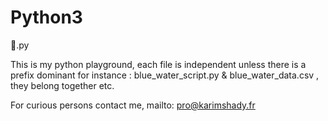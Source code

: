 # Python3
👾.py

This is my python playground, each file is independent unless there is a prefix dominant
for instance : blue_water_script.py & blue_water_data.csv , they belong together
etc.

For curious persons contact me, mailto: pro@karimshady.fr
